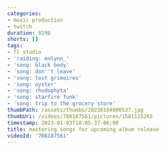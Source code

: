 ```yaml
---
categories:
- music production
- twitch
duration: 8198
shorts: []
tags:
- fl studio
- 'raiding: enlynn_'
- 'song: black body'
- 'song: don''t leave'
- 'song: lost grimoires'
- 'song: oyster'
- 'song: rhodophyta'
- 'song: starfire funk'
- 'song: trip to the grocery store'
thumbPath: /assets/thumbs/20230104000537.jpg
thumbUri: /videos/786187561/pictures/1581115265
timestamp: 2023-01-03T18:05:37-06:00
title: mastering songs for upcoming album release
videoId: '786187561'
---
```

